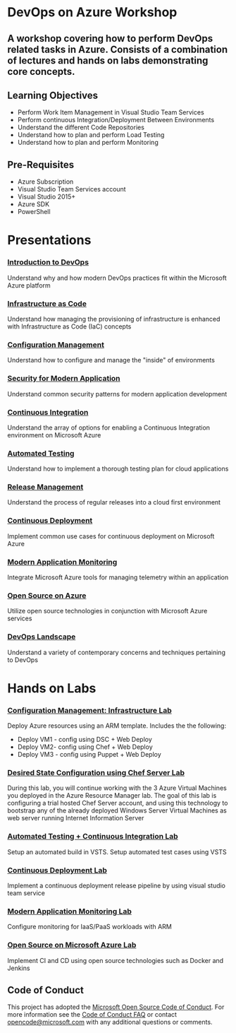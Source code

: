 # DevOps on Azure Workshop

## A workshop covering how to perform DevOps related tasks in Azure. Consists of a combination of lectures and hands on labs demonstrating core concepts.

## Learning Objectives
* Perform Work Item Management in Visual Studio Team Services 
* Perform continuous Integration/Deployment Between Environments 
* Understand the different Code Repositories 
* Understand how to plan and perform Load Testing 
* Understand how to plan and perform Monitoring

## Pre-Requisites
* Azure Subscription 
* Visual Studio Team Services account
* Visual Studio 2015+
* Azure SDK
* PowerShell

# Presentations

### [Introduction to DevOps](./Presentations/01_Introduction_to_DevOps.pptx?raw=1)
Understand why and how modern DevOps practices fit within the Microsoft Azure platform

### [Infrastructure as Code](./Presentations/02_Infrastructure_as_Code.pptx?raw=1)
Understand how managing the provisioning of infrastructure is enhanced with Infrastructure as Code (IaC) concepts


### [Configuration Management](./Presentations/03_Configuration_Management.pptx?raw=1)
Understand how to configure and manage the "inside" of environments

### [Security for Modern Application](./Presentations/04_Security_for_Modern_Applications.pptx?raw=1)
Understand common security patterns for modern application development

### [Continuous Integration](./Presentations/05_Continuous_Integration.pptx?raw=1)
Understand the array of options for enabling a Continuous Integration environment on Microsoft Azure

### [Automated Testing](./Presentations/06_Automated_Testing.pptx?raw=1)
Understand how to implement a thorough testing plan for cloud applications

### [Release Management](./Presentations/07_Release_Management.pptx?raw=1)
Understand the process of regular releases into a cloud first environment

### [Continuous Deployment](./Presentations/08_Continuous_Deployment.pptx?raw=1)
Implement common use cases for continuous deployment on Microsoft Azure

### [Modern Application Monitoring](./Presentations/09_Modern_Application_Monitoring.pptx?raw=1)
Integrate Microsoft Azure tools for managing telemetry within an application

### [Open Source on Azure](./Presentations/10_Open_Source_on_Microsoft_Azure.pptx?raw=1)
Utilize open source technologies in conjunction with Microsoft Azure services

### [DevOps Landscape](./Presentations/11_DevOps_Landscape.pptx?raw=1)
Understand a variety of contemporary concerns and techniques pertaining to DevOps

# Hands on Labs

### [Configuration Management: Infrastructure Lab](./Labs/Configuration%20Management)
Deploy Azure resources using an ARM template. Includes the the following:
* Deploy VM1 - config using DSC  + Web Deploy
* Deploy VM2- config using Chef + Web Deploy
* Deploy VM3 - config using Puppet + Web Deploy

### [Desired State Configuration using Chef Server Lab](./Labs/DSC%20Using%20Chef%20Server)
During this lab, you will continue working with the 3 Azure Virtual Machines you deployed in the Azure Resource Manager lab. The goal of this lab is configuring a trial hosted Chef Server account, and using this technology to bootstrap any of the already deployed Windows Server Virtual Machines as web server running Internet Information Server

### [Automated Testing + Continuous Integration Lab](./Labs/Continous%20Integration)
Setup an automated build in VSTS.
Setup automated test cases using VSTS

### [Continuous Deployment Lab](./Labs/Continuous%20Deployment)
Implement a continuous deployment release pipeline by using visual studio team service

### [Modern Application Monitoring Lab](./Labs/Monitoring)
Configure monitoring for IaaS/PaaS workloads with ARM

### [Open Source on Microsoft Azure Lab](./Labs/Open%20Source/)
Implement CI and CD using open source technologies such as Docker and Jenkins

## Code of Conduct
This project has adopted the [Microsoft Open Source Code of Conduct](https://opensource.microsoft.com/codeofconduct/). For more information see the [Code of Conduct FAQ](https://opensource.microsoft.com/codeofconduct/faq/) or contact [opencode@microsoft.com](mailto:opencode@microsoft.com) with any additional questions or comments.
